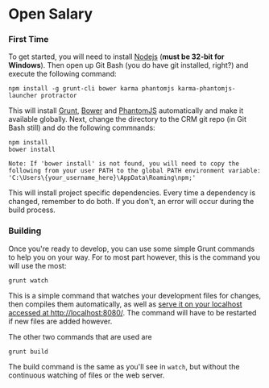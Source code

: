 Open Salary
==========

### First Time

To get started, you will need to install [Nodejs](http://nodejs.org/) (**must be 32-bit for Windows**).  Then open up Git Bash (you do have git installed, right?) and execute the following command:

    npm install -g grunt-cli bower karma phantomjs karma-phantomjs-launcher protractor

This will install [Grunt](http://gruntjs.com/), [Bower](http://bower.io/) and [PhantomJS](http://phantomjs.org/) automatically and make it available globally.  Next, change the directory to the CRM git repo (in Git Bash still) and do the following commnands:

    npm install
    bower install

    Note: If 'bower install' is not found, you will need to copy the following from your user PATH to the global PATH environment variable: 'C:\Users\{your_username_here}\AppData\Roaming\npm;'

This will install project specific dependencies.  Every time a dependency is changed, remember to do both.  If you don't, an error will occur during the build process.

### Building

Once you're ready to develop, you can use some simple Grunt commands to help you on your way.  For to most part however, this is the command you will use the most:

    grunt watch

This is a simple command that watches your development files for changes, then compiles them automatically, as well as [serve it on your localhost accessed at http://localhost:8080/](http://localhost:8080/). The command will have to be restarted if new files are added however.

The other two commands that are used are

    grunt build

The build command is the same as you'll see in `watch`, but without the continuous watching of files or the web server.
